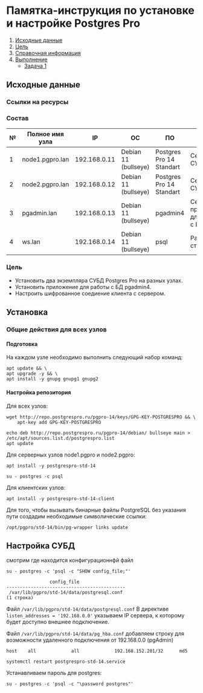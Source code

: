 # Памятка-инструкция по установке и настройке Postgres Pro

1. [Исходные данные](#source)  
2. [Цель](#target)  
3. [Справочная информация](#info)  
4. [Выполнение](#exec)  
    - [Задача 1](#task1)  

## Исходные данные <a name="source"></a>
### Ссылки на ресурсы
### Состав
| № | Полное имя узла | IP           |ОС                    | ПО                       | Роль                                 |
| - |-----------------|--------------|----------------------|--------------------------|--------------------------------------|
| 1 | node1.pgpro.lan | 192.168.0.11 | Debian 11 (bullseye) | Postgres Pro 14 Standart | Сервер СУБД                          |
| 2 | node2.pgpro.lan | 192.168.0.12 | Debian 11 (bullseye) | Postgres Pro 14 Standart | Сервер СУБД                          |
| 3 | pgadmin.lan     | 192.168.0.13 | Debian 11 (bullseye) | pgadmin4                 | Серверное приложение для работы с БД |
| 4 | ws.lan          | 192.168.0.14 | Debian 11 (bullseye) | psql                     | Рабочая станция                      |

### Цель <a name="target"></a>
- Установить два экземпляра СУБД Postgres Pro на разных узлах.  
- Установить приложение для работы с БД pgadmin4.  
- Настроить шифрованное соедиение клиента с сервером.

## Установка
### Общие действия для всех узлов
#### Подготовка
На каждом узле необходимо выполнить следующий набор команд:
```shell
apt update && \
apt upgrade -y && \
apt install -y gnupg gnupg1 gnupg2
```

#### Настройка репозитория
Для всех узлов:
```shell
wget http://repo.postgrespro.ru/pgpro-14/keys/GPG-KEY-POSTGRESPRO && \
    apt-key add GPG-KEY-POSTGRESPRO

echo deb http://repo.postgrespro.ru/pgpro-14/debian/ bullseye main > /etc/apt/sources.list.d/postgrespro.list
apt update
```



Для серверных узлов node1.pgpro и node2.pgpro:
```shell
apt install -y postgrespro-std-14
```
```shell
su - postgres -c psql
```
Для клиентских узлов:
```shell
apt install -y postgrespro-std-14-client
```
Для того, чтобы вызывать бинарные файлы PostgreSQL без указания пути создадим необходимые символические ссылки:
```shell
/opt/pgpro/std-14/bin/pg-wrapper links update
```

## Настройка СУБД
смотрим где находится конфигурационнфй файл
```shell
su - postgres -c 'psql -c "SHOW config_file;"'
```
```
                config_file                 
--------------------------------------------
 /var/lib/pgpro/std-14/data/postgresql.conf
(1 строка)
```
Файл `/var/lib/pgpro/std-14/data/postgresql.conf`
В директиве  `listen_addresses = '192.168.0.0'` указываем IP сервера, к которому будет доступно внешнее подключение.

Файл `/var/lib/pgpro/std-14/data/pg_hba.conf`
добавляем строку для возможности удаленного подключения от 192.168.0.0 (pgAdmin)
```
host    all             all             192.168.152.201/32      md5
```


```shell
systemctl restart postgrespro-std-14.service
```

Устанавливаем пароль для postgres:
```shell
su - postgres -c 'psql -c "\password postgres"'
```

